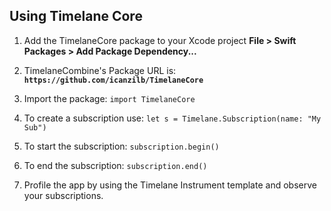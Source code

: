 ## Using Timelane Core

 1. Add the TimelaneCore package to your Xcode project
**File > Swift Packages > Add Package Dependency...**

 2. TimelaneCombine's Package URL is:
**`https://github.com/icanzilb/TimelaneCore`**

 3. Import the package: `import TimelaneCore`

 4. To create a subscription use:
 `let s = Timelane.Subscription(name: "My Sub")`
 
 5. To start the subscription: `subscription.begin()`

 6. To end the subscription: `subscription.end()`

 7. Profile the app by using the Timelane Instrument template and observe your subscriptions.
